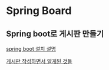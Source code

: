 Spring Board
==============
Spring boot로 게시판 만들기
------------------------------------
[spring boot 설치 설명](SpringBoot.md)<br>

[게시판 작성하면서 알게된 것들](Record.md)<br>


